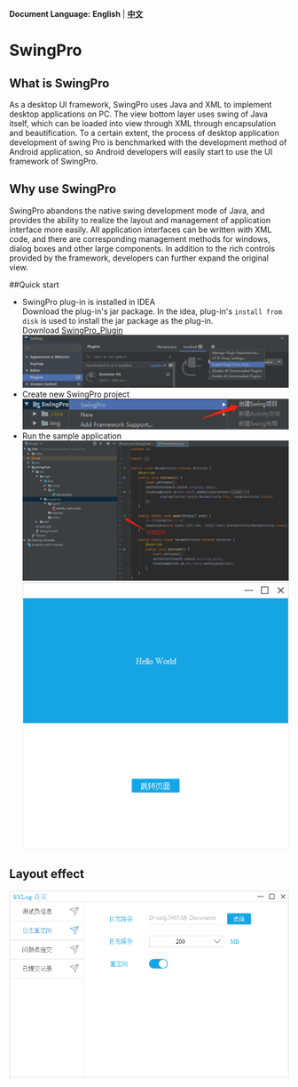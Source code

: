 **Document Language:** **English** | **[中文](https://github.com/totoro-dev/SwingPro/blob/master/README.md)**
# SwingPro
## What is SwingPro
As a desktop UI framework, SwingPro uses Java and XML to implement desktop applications on PC. 
The view bottom layer uses swing of Java itself, which can be loaded into view through XML through encapsulation and beautification. 
To a certain extent, the process of desktop application development of swing Pro is benchmarked with the development method of Android application, 
so Android developers will easily start to use the UI framework of SwingPro.

## Why use SwingPro
SwingPro abandons the native swing development mode of Java, and provides the ability to realize the layout and management of application interface more easily.
 All application interfaces can be written with XML code, and there are corresponding management methods for windows, dialog boxes and other large components. 
 In addition to the rich controls provided by the framework, developers can further expand the original view.
 
##Quick start
- SwingPro plug-in is installed in IDEA<br>
Download the plug-in's jar package. In the idea, plug-in's `install from disk` is used to install the jar package as the plug-in.<br>
Download [SwingPro_Plugin](/plugin/SwingPro_Plugin_1.0.2.jar)<br>
![plug in installation](/img/plugin_install.png)
- Create new SwingPro project<br>
![new project](/img/new_swing_project.png)
- Run the sample application<br>
![run application](/img/run_simple_app.png)<br>
![sample application](/img/simple_app.png)

## Layout effect
![Layout effect](/img/page_demo.png)